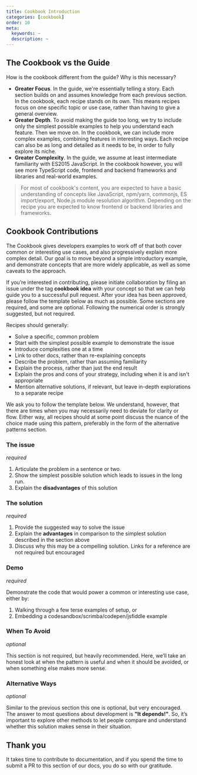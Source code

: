 ```yaml
---
title: Cookbook Introduction
categories: [cookbook]
order: 10
meta:
  keywords: ~
  description: ~
---
```


## The Cookbook vs the Guide

How is the cookbook different from the guide? Why is this necessary?

* **Greater Focus**. In the guide, we're essentially telling a story. Each section builds on and assumes knowledge from each previous section. In the cookbook, each recipe stands on its own. This means recipes focus on one specific topic or use case, rather than having to give a general overview.
* **Greater Depth**. To avoid making the guide too long, we try to include only the simplest possible examples to help you understand each feature. Then we move on. In the cookbook, we can include more complex examples, combining features in interesting ways. Each recipe can also be as long and detailed as it needs to be, in order to fully explore its niche.
* **Greater Complexity**. In the guide, we assume at least intermediate familiarity with ES2015 JavaScript. In the cookbook however, you will see more TypeScript code, frontend and backend frameworks and libraries and real-world examples.

> For most of cookbook's content, you are expected to have a basic understanding of concepts like JavaScript, npm/yarn, commonjs, ES import/export, Node.js module resolution algorithm. Depending on the recipe you are expected to know frontend or backend libraries and frameworks.

## Cookbook Contributions

The Cookbook gives developers examples to work off of that both cover common or interesting use cases, and also progressively explain more complex detail. Our goal is to move beyond a simple introductory example, and demonstrate concepts that are more widely applicable, as well as some caveats to the approach.

If you’re interested in contributing, please initiate collaboration by filing an issue under the tag **cookbook idea** with your concept so that we can help guide you to a successful pull request. After your idea has been approved, please follow the template below as much as possible. Some sections are required, and some are optional. Following the numerical order is strongly suggested, but not required.

Recipes should generally:

* Solve a specific, common problem
* Start with the simplest possible example to demonstrate the issue
* Introduce complexities one at a time
* Link to other docs, rather than re-explaining concepts
* Describe the problem, rather than assuming familiarity
* Explain the process, rather than just the end result
* Explain the pros and cons of your strategy, including when it is and isn't appropriate
* Mention alternative solutions, if relevant, but leave in-depth explorations to a separate recipe

We ask you to follow the template below. We understand, however, that there are times when you may necessarily need to deviate for clarity or flow. Either way, all recipes should at some point discuss the nuance of the choice made using this pattern, preferably in the form of the alternative patterns section.

### The issue

*required*

1. Articulate the problem in a sentence or two.
2. Show the simplest possible solution which leads to issues in the long run.
3. Explain the **disadvantages** of this solution

### The solution

*required*

1. Provide the suggested way to solve the issue
2. Explain the **advantages** in comparison to the simplest solution described in the section above
3. Discuss why this may be a compelling solution. Links for a reference are not required but encouraged

### Demo

*required*

Demonstrate the code that would power a common or interesting use case, either by:

1. Walking through a few terse examples of setup, or
2. Embedding a codesandbox/scrimba/codepen/jsfiddle example

### When To Avoid

*optional*

This section is not required, but heavily recommended. Here, we’ll take an honest look at when the pattern is useful and when it should be avoided, or when something else makes more sense.

### Alternative Ways

*optional*

Similar to the previous section this one is optional, but very encouraged. The answer to most questions about development is **"It depends!"**. So, it’s important to explore other methods to let people compare and understand whether this solution makes sense in their situation.

## Thank you

It takes time to contribute to documentation, and if you spend the time to submit a PR to this section of our docs, you do so with our gratitude.
